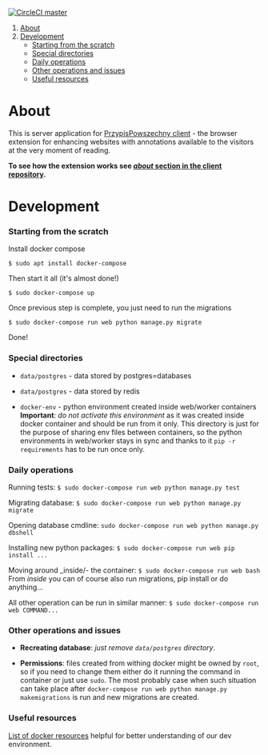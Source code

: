 [![CircleCI master](https://circleci.com/gh/PrzypisPowszechny/pp/tree/master.svg?style=shield)](https://circleci.com/gh/PrzypisPowszechny/pp/tree/master)


1. [About](#about)
2. [Development](#development)
   - [Starting from the scratch](#starting-from-the-scratch) 
   - [Special directories](#special-directories) 
   - [Daily operations](#daily-operations) 
   - [Other operations and issues](#other-operations-and-issues) 
   - [Useful resources](#useful-resources) 


# About

This is server application for [PrzypisPowszechny client](https://github.com/PrzypisPowszechny/pp-client) - the browser extension for enhancing websites with annotations 
available to the visitors at the very moment of reading.

**To see how the extension works see 
[_about_ section in the client repository](https://github.com/PrzypisPowszechny/pp-client#about).**

# Development

### Starting from the scratch

Install docker compose

`$ sudo apt install docker-compose`

Then start it all (it's almost done!)

`$ sudo docker-compose up`

Once previous step is complete, you just need to run the migrations

`$ sudo docker-compose run web python manage.py migrate`

Done!

### Special directories

- `data/postgres` - data stored by postgres=databases

- `data/postgres` - data stored by redis

- `docker-env` - python environment created inside web/worker containers
**Important**: _do not activate this environment_ as it was created inside docker container and should be run from it
only. This directory is just for the purpose of sharing env files between containers, so the python environments in 
web/worker stays in sync and thanks to it `pip -r requirements` has to be run once only. 


### Daily operations

Running tests: `$ sudo docker-compose run web python manage.py test`

Migrating database: `$ sudo docker-compose run web python manage.py migrate`

Opening database cmdline: `sudo docker-compose run web python manage.py dbshell`

Installing new python packages:
`$ sudo docker-compose run web pip install ...`

Moving around _inside/- the container: `$ sudo docker-compose run web bash`  
From _inside_ you can of course also run migrations, pip install or do anything... 

All other operation can be run in similar manner: `$ sudo docker-compose run web COMMAND...`


### Other operations and issues

- **Recreating database**: _just remove `data/postgres` directory_.

- **Permissions**: files created from withing docker might be owned by `root`, so if you need to change them either do it 
running the command in container or just use `sudo`. The most probably case when such situation can take place after 
`docker-compose run web python manage.py makemigrations` is run and new migrations are created.   

### Useful resources

[List of docker resources](./docs/docker-resources.md) helpful for better understanding of our dev environment.
